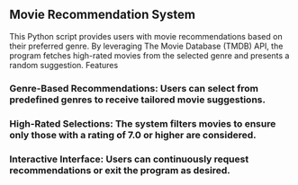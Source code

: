 ## Movie Recommendation System

This Python script provides users with movie recommendations based on their preferred genre. By leveraging The Movie Database (TMDB) API, the program fetches high-rated movies from the selected genre and presents a random suggestion.
Features

###  Genre-Based Recommendations: Users can select from predefined genres to receive tailored movie suggestions.

###  High-Rated Selections: The system filters movies to ensure only those with a rating of 7.0 or higher are considered.

###  Interactive Interface: Users can continuously request recommendations or exit the program as desired.
